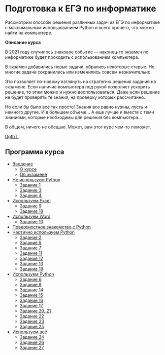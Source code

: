 # Подготовка к ЕГЭ по информатике

Рассмотрим способы решения различных задач из ЕГЭ по информатике c максимальным использованием Python и всего прочего, что можно найти на компьютере.

**Описание курса**

В 2021 году случилось знаковое событие — наконец-то экзамен по информатике будет проходить с использованием компьютера.

В экзамен добавились новые задачи, убрались некоторые старые. Но многие задачи сохранились или изменились совсем незначительно.

Это позволяет по-новому взглянуть на стратегию решения заданий на экзамене. Если наличие компьютера под рукой позволяет ускорить решение, то этим можно и нужно воспользоваться. Даже если решение не будет проверять те знания, на проверку которых рассчитанно.

Но если бы было всё так просто! Знания все равно нужны, пусть и немного другие. И в большем объеме... А еще лучше и вместе с теми знаниями, которые необходимы для решения без компьютера... 

В общем, ничего не обещаю. Может, вам этот курс чем-то поможет.

[Dgth`l!](./about/)

## Программа курса

- [Введение](./about/)
    - [О курсе](./about/course.md)
    - [Об экзамене](./about/exam.md)
- [Не используем Python](./)
    - [Задание 1](./)
    - [Задание 3](./)
    - [Задание 4](./)
- [Используем Excel](./)
    - [Задание 9](./)
    - [Задание 18](./)
- [Используем Word](./)
    - [Задание 10](./)
- [Поверхностное знакомство с Python](https://drive.google.com/file/d/1i561M-skhlb8FM0_39Yy55XzrG7pH8nY/view?usp=sharing)
- [Частично используем Python](./)
    - [Задание 2](https://colab.research.google.com/drive/17oKtvfDKYr0rS-EkB9LDcFz8XOF-e0X5)
    - [Задание 5](https://colab.research.google.com/drive/1KRwMzicHCO9_CM5lreqiCIVyPqzQ8zAZ)
    - [Задание 7](./)
    - [Задание 11](./)
    - [Задание 12](https://colab.research.google.com/drive/1CfFWxY21A8FxonnBISSrxcl9rEdIvK-v)
    - [Задание 13](https://colab.research.google.com/drive/1N8lHaRwM1jYE1YYDtI_kRkzW0dBwLKUD)
    - [Задание 19](./)
- [Используем Python](./)
    - [Задание 6](./)
    - [Задание 8](https://colab.research.google.com/drive/1nhv389NMEjDpLVwyYG1amNCELAw2ateX)
    - [Задание 14](https://colab.research.google.com/drive/13ZIzJDydtMe4Yc5IYdjTP2TPHqEUQcIR#scrollTo=IKy2dBmJsjUc)
    - [Задание 15](https://colab.research.google.com/drive/1REamVwqeiaJTs-Syj4cyeCmYEM3aarJt)
    - [Задание 16](./)
    - [Задание 17](https://colab.research.google.com/drive/1IRRC9O8e3AXimVzFTj_IzYPOvQz6qlRG)
    - [Задание 20, 21](https://colab.research.google.com/drive/1vBNqh_BvIyETsy4FCthH49PC2kZeHerZ#scrollTo=MVBsE75dN6Qu)
    - [Задание 22](./)
    - [Задание 23](./)
    - [Задание 25](https://colab.research.google.com/drive/1c3H85m6IbxTlKmU6ZSYgczFPt8gKTEpc)
- [Используем всё](./)
    - [Задание 24](https://colab.research.google.com/drive/1Q1Ipyjzl5hsLjCnRGZsqnuQLy20hiBrc)
    - [Задание 26](https://colab.research.google.com/drive/1Pe3nMMAgGhSjucfWc3NsVnRDNfn_Ck6X)
    - [Задание 27](https://colab.research.google.com/drive/1p-MX7IyxzqE8NlqI2Deg-okbTw0jucXy)
